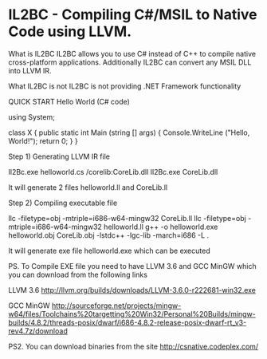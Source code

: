 IL2BC - Compiling C#/MSIL to Native Code using LLVM.
=====================================================

What is IL2BC
IL2BC allows you to use C# instead of C++ to compile native cross-platform applications. Additionally IL2BC can convert any MSIL DLL into LLVM IR.

What IL2BC is not
IL2BC is not providing .NET Framework functionality




QUICK START
Hello World (C# code)


using System;

class X {
	public static int Main (string [] args)
	{
		Console.WriteLine ("Hello, World!");
		return 0;
	}
}

Step 1) Generating LLVM IR file

Il2Bc.exe helloworld.cs /corelib:CoreLib.dll
Il2Bc.exe CoreLib.dll

It will generate 2 files helloworld.ll and CoreLib.ll

Step 2) Compiling executable file

llc -filetype=obj -mtriple=i686-w64-mingw32 CoreLib.ll
llc -filetype=obj -mtriple=i686-w64-mingw32 helloworld.ll
g++ -o helloworld.exe helloworld.obj CoreLib.obj -lstdc++ -lgc-lib -march=i686 -L .

It will generate exe file helloworld.exe which can be executed

PS. To Compile EXE file you need to have LLVM 3.6 and GCC MinGW which you can download from the following links

LLVM 3.6
http://llvm.org/builds/downloads/LLVM-3.6.0-r222681-win32.exe

GCC MinGW
http://sourceforge.net/projects/mingw-w64/files/Toolchains%20targetting%20Win32/Personal%20Builds/mingw-builds/4.8.2/threads-posix/dwarf/i686-4.8.2-release-posix-dwarf-rt_v3-rev4.7z/download


PS2. You can download binaries from the site http://csnative.codeplex.com/